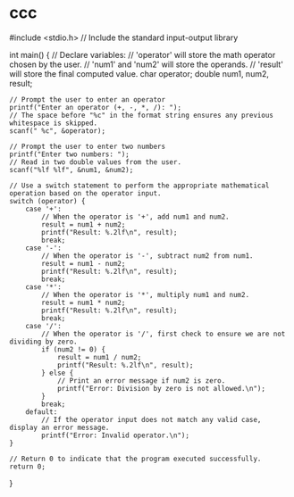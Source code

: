 # ccc
#include <stdio.h>  // Include the standard input-output library

int main() {
    // Declare variables:
    // 'operator' will store the math operator chosen by the user.
    // 'num1' and 'num2' will store the operands.
    // 'result' will store the final computed value.
    char operator;
    double num1, num2, result;

    // Prompt the user to enter an operator
    printf("Enter an operator (+, -, *, /): ");
    // The space before "%c" in the format string ensures any previous whitespace is skipped.
    scanf(" %c", &operator);

    // Prompt the user to enter two numbers
    printf("Enter two numbers: ");
    // Read in two double values from the user.
    scanf("%lf %lf", &num1, &num2);

    // Use a switch statement to perform the appropriate mathematical operation based on the operator input.
    switch (operator) {
        case '+':
            // When the operator is '+', add num1 and num2.
            result = num1 + num2;
            printf("Result: %.2lf\n", result);
            break;
        case '-':
            // When the operator is '-', subtract num2 from num1.
            result = num1 - num2;
            printf("Result: %.2lf\n", result);
            break;
        case '*':
            // When the operator is '*', multiply num1 and num2.
            result = num1 * num2;
            printf("Result: %.2lf\n", result);
            break;
        case '/':
            // When the operator is '/', first check to ensure we are not dividing by zero.
            if (num2 != 0) {
                result = num1 / num2;
                printf("Result: %.2lf\n", result);
            } else {
                // Print an error message if num2 is zero.
                printf("Error: Division by zero is not allowed.\n");
            }
            break;
        default:
            // If the operator input does not match any valid case, display an error message.
            printf("Error: Invalid operator.\n");
    }

    // Return 0 to indicate that the program executed successfully.
    return 0;
}
